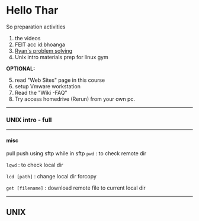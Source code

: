 # Hello Thar

So preparation activities
1. the videos
2. FEIT acc id:bhoanga
3. [Ryan`s problem solving](https://ryanstutorials.net/problem-solving-skills/)
4. Unix intro materials prep for linux gym

__OPTIONAL:__

5. read "Web Sites" page in this course
6. setup Vmware workstation
7. Read the "Wiki -FAQ"
8. Try access homedrive (Rerun) from your own pc.


---
### UNIX intro - full

---
#### misc
pull push using sftp
while in sftp
`pwd` : to check remote dir

`lqwd` : to check local dir

`lcd [path]` : change local dir forcopy

`get [filename]` : download remote file to current local dir

---

## UNIX